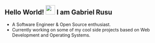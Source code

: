 ## Hello World! <img src="https://raw.githubusercontent.com/iampavangandhi/iampavangandhi/master/gifs/Hi.gif" width="30px"> I am Gabriel Rusu 

- A Software Engineer & Open Source enthusiast.
- Currently working on some of my cool side projects based on Web Development and Operating Systems.

<!-- <p align="center">
  <img width="49%" src="https://github-readme-stats.vercel.app/api?username=gabriel-rusu&show_icons=true&theme=radical&count_private=true">

  
   <img width="49%" src="https://github-readme-streak-stats.herokuapp.com/?user=gabriel-rusu&theme=radical" />
   <img width="50%" src="https://github-readme-stats.vercel.app/api/top-langs/?username=gabriel-rusu&count_private=true&theme=radical&langs_count=5&layout=compact">
</p> -->

